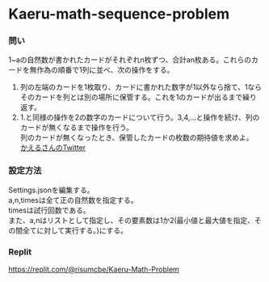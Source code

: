 # Kaeru-math-sequence-problem
### 問い
1~aの自然数が書かれたカードがそれぞれn枚ずつ、合計an枚ある。これらのカードを無作為の順番で1列に並べ、次の操作をする。<br>
1. 列の左端のカードを1枚取り、カードに書かれた数字が1以外なら捨て、1ならそのカードを列とは別の場所に保管する。これを1のカードが出るまで繰り返す。<br>
2. 1.と同様の操作を2の数字のカードについて行う。3,4,…と操作を続け、列のカードが無くなるまで操作を行う。<br>
列のカードが無くなったとき、保管したカードの枚数の期待値を求めよ。<br>
[かえるさんのTwitter](https://twitter.com/kaerunokairo/status/1496710326246510593)

### 設定方法
Settings.jsonを編集する。<br>
a,n,timesは全て正の自然数を指定する。<br>
timesは試行回数である。<br>
また、a,nはリストとして指定し、その要素数は1か2(最小値と最大値を指定、その間全てに対して実行する。)にする。<br>

### Replit <br>
https://replit.com/@risumcbe/Kaeru-Math-Problem <br>